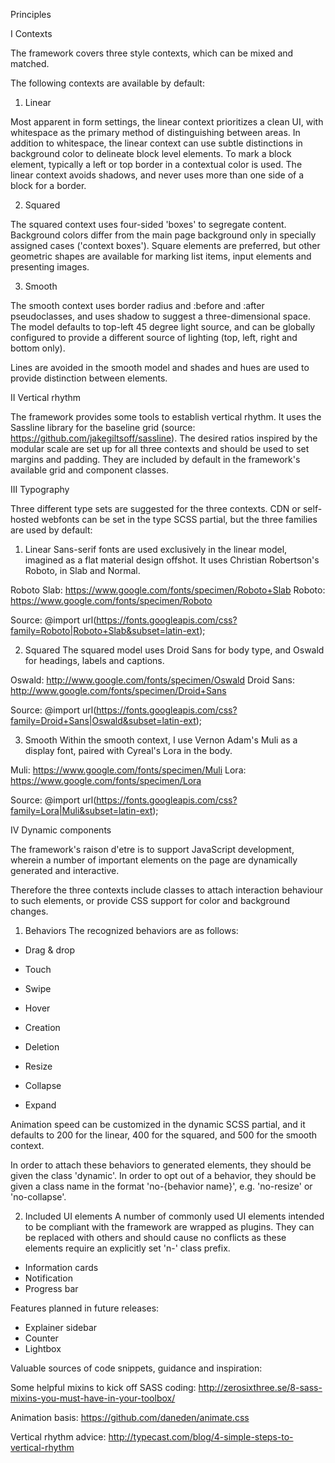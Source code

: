 Principles

I Contexts

The framework covers three style contexts, which can be mixed and matched. 

The following contexts are available by default:

1. Linear

Most apparent in form settings, the linear context prioritizes a clean UI, with whitespace as the primary method of distinguishing between areas. 
In addition to whitespace, the linear context can use subtle distinctions in background color to delineate block level elements.
To mark a block element, typically a left or top border in a contextual color is used. 
The linear context avoids shadows, and never uses more than one side of a block for a border.

2. Squared

The squared context uses four-sided 'boxes' to segregate content. Background colors differ from the main page background only in specially assigned cases ('context boxes'). Square elements are preferred, but other geometric shapes are available for marking list items, input elements and presenting images.

3. Smooth

The smooth context uses border radius and :before and :after pseudoclasses, and uses shadow to suggest a three-dimensional space. The model defaults to top-left 45 degree light source, and can be globally configured to provide a different source of lighting (top, left, right and bottom only).

Lines are avoided in the smooth model and shades and hues are used to provide distinction between elements.

II Vertical rhythm

The framework provides some tools to establish vertical rhythm. 
It uses the Sassline library for the baseline grid (source: https://github.com/jakegiltsoff/sassline).
The desired ratios inspired by the modular scale are set up for all three contexts and should be used to set margins and padding. 
They are included by default in the framework's available grid and component classes.

III Typography

Three different type sets are suggested for the three contexts. CDN or self-hosted webfonts can be set in the type SCSS partial, but the three families are used by default:

1. Linear
Sans-serif fonts are used exclusively in the linear model, imagined as a flat material design offshot. It uses Christian Robertson's Roboto, in Slab and Normal.

Roboto Slab: https://www.google.com/fonts/specimen/Roboto+Slab
Roboto: https://www.google.com/fonts/specimen/Roboto

Source: @import url(https://fonts.googleapis.com/css?family=Roboto|Roboto+Slab&subset=latin-ext);

2. Squared
The squared model uses Droid Sans for body type, and Oswald for headings, labels and captions.

Oswald: http://www.google.com/fonts/specimen/Oswald
Droid Sans: http://www.google.com/fonts/specimen/Droid+Sans

Source: @import url(https://fonts.googleapis.com/css?family=Droid+Sans|Oswald&subset=latin-ext);

3. Smooth
Within the smooth context, I use Vernon Adam's Muli as a display font, paired with Cyreal's Lora in the body. 

Muli: https://www.google.com/fonts/specimen/Muli
Lora: https://www.google.com/fonts/specimen/Lora

Source: @import url(https://fonts.googleapis.com/css?family=Lora|Muli&subset=latin-ext);


IV Dynamic components

The framework's raison d'etre is to support JavaScript development, wherein a number of important elements on the page are dynamically generated and interactive.

Therefore the three contexts include classes to attach interaction behaviour to such elements, or provide CSS support for color and background changes.

1) Behaviors 
The recognized behaviors are as follows:
- Drag & drop

- Touch

- Swipe

- Hover 

- Creation

- Deletion

- Resize

- Collapse

- Expand

Animation speed can be customized in the dynamic SCSS partial, and it defaults to 200 for the linear, 400 for the squared, and 500 for the smooth context.

In order to attach these behaviors to generated elements, they should be given the class 'dynamic'. In order to opt out of a behavior, they should be given a class name in the format 'no-{behavior name}', e.g. 'no-resize' or 'no-collapse'.

2) Included UI elements
A number of commonly used UI elements intended to be compliant with the framework are wrapped as plugins. They can be replaced with others and should cause no conflicts as these elements require an explicitly set 'n-' class prefix.

- Information cards
- Notification 
- Progress bar

Features planned in future releases: 
- Explainer sidebar 
- Counter
- Lightbox 


Valuable sources of code snippets, guidance and inspiration:

Some helpful mixins to kick off SASS coding: http://zerosixthree.se/8-sass-mixins-you-must-have-in-your-toolbox/

Animation basis: https://github.com/daneden/animate.css

Vertical rhythm advice: http://typecast.com/blog/4-simple-steps-to-vertical-rhythm

